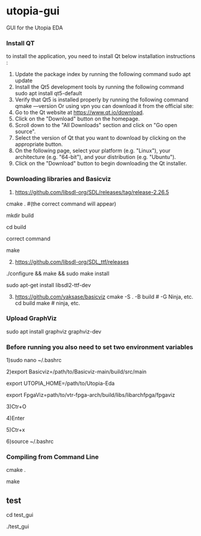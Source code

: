 # utopia-gui
GUI for the Utopia EDA

### Install QT

to install the application, you need to install Qt below installation instructions : 
1) Update the package index by running the following command
sudo apt update
2) Install the Qt5 development tools by running the following command
sudo apt install qt5-default
3) Verify that Qt5 is installed properly by running the following command
qmake —version
Or using vpn you can download it from the official site:
1) Go to the Qt website at https://www.qt.io/download.
2) Click on the "Download" button on the homepage.
3) Scroll down to the "All Downloads" section and click on "Go open source".
4) Select the version of Qt that you want to download by clicking on the appropriate button.
5) On the following page, select your platform (e.g. "Linux"), your architecture (e.g. "64-bit"), and your distribution (e.g. "Ubuntu").
6) Click on the "Download" button to begin downloading the Qt installer. 
### Downloading libraries and Basicviz
1) https://github.com/libsdl-org/SDL/releases/tag/release-2.26.5

  cmake . #(the correct command will appear)
  
  mkdir build
  
  cd build
  
  correct command
  
  make
  
2) https://github.com/libsdl-org/SDL_ttf/releases

  ./configure && make && sudo make install
  
  sudo apt-get install libsdl2-ttf-dev
  
3) https://github.com/yaksase/basicviz
  cmake -S . -B build # -G Ninja, etc.
  cd build
  make                # ninja, etc.

### Upload GraphViz

sudo apt install graphviz graphviz-dev

### Before running you also need to set two environment variables

  1)sudo nano ~/.bashrc

  2)export Basicviz=/path/to/Basicviz-main/build/src/main
  
  export UTOPIA_HOME=/path/to/Utopia-Eda
  
  export FpgaViz=path/to/vtr-fpga-arch/build/libs/libarchfpga/fpgaviz

  3)Ctr+O

  4)Enter

  5)Ctr+x
  
  6)source ~/.bashrc
  
### Compiling from Command Line

  cmake .


  make 

## test

cd test_gui

./test_gui
